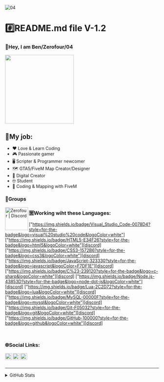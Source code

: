 ![04](https://user-images.githubusercontent.com/60815764/119038564-8ebd7e80-b9b3-11eb-95f4-42e46a63602b.gif)

# #️⃣README.md file V-1.2

### 👋Hey, I am Ben/Zerofour/04

<img src="https://user-images.githubusercontent.com/60815764/119038408-5fa70d00-b9b3-11eb-823f-dd2e262aa648.png" width="225">

## 👔My job: 

- ❤️ Love & Learn Coding
- 🎮 Passionate gamer
- 🖥️ Scripter & Programmer newcomer
- 🗺️ GTA5/FiveM Map Creator/Designer
- 💾 Digital Creator
- 🤓 Student
- 🎲 Coding & Mapping with FiveM

### 🤙Groups

[<img align="left" alt="Zerofour | Discord" width="75px" src="https://img.shields.io/badge/Discord-7289DA?style=for-the-badge&logo=discord&logoColor=white" />][discord]

### 🈺Working wiht these Languages:

["https://img.shields.io/badge/Visual_Studio_Code-0078D4?style=for-the-badge&logo=visual%20studio%20code&logoColor=white"]
["https://img.shields.io/badge/HTML5-E34F26?style=for-the-badge&logo=html5&logoColor=white"][discord]
["https://img.shields.io/badge/CSS3-1572B6?style=for-the-badge&logo=css3&logoColor=white"][discord]
["https://img.shields.io/badge/JavaScript-323330?style=for-the-badge&logo=javascript&logoColor=F7DF1E"][discord]
["https://img.shields.io/badge/C%23-239120?style=for-the-badge&logo=c-sharp&logoColor=white"][discord]
["https://img.shields.io/badge/Node.js-43853D?style=for-the-badge&logo=node-dot-js&logoColor=white"][discord]
["https://img.shields.io/badge/Lua-2C2D72?style=for-the-badge&logo=lua&logoColor=white"][discord]
["https://img.shields.io/badge/MySQL-00000F?style=for-the-badge&logo=mysql&logoColor=white"][discord]
["https://img.shields.io/badge/Git-F05032?style=for-the-badge&logo=git&logoColor=white"][discord]
["https://img.shields.io/badge/GitHub-100000?style=for-the-badge&logo=github&logoColor=white"][discord]


<br />

### 🌐Social Links:

[<img align="left" alt="Zerofour | YouTube" width="22px" src="https://img.shields.io/badge/YouTube-FF0000?style=for-the-badge&logo=youtube&logoColor=white" />][youtube]
[<img align="left" alt="Zerofour | Twitter" width="22px" src="https://cdn.jsdelivr.net/npm/simple-icons@v3/icons/twitter.svg" />][twitter]
[<img align="left" alt="Zerofour | Twitch" width="22px" src="https://cdn.jsdelivr.net/npm/simple-icons@3.12.2/icons/twitch.svg" />][twitch]


<br />
<br />

---

<details>
  <summary>GitHub Stats</summary>

  <img align="left" alt="Marks" src="https://github-readme-stats.vercel.app/api/top-langs/?username=Zerofour04&layout=compact" />
  <img align="left" alt="Top Language" src="https://github-readme-stats.vercel.app/api?username=Zerofour04&show_icons=true&theme=algolia" />

</details>

[discord]: https://steamcommunity.com/id/zerofour_04/
[steam]: https://steamcommunity.com/id/zerofour_04/
[youtube]: https://www.youtube.com/channel/UCiG2ezBIH8PKOjrvHyipR_g
[twitter]: https://twitter.com/Zerofour_04_
[twitch]: https://www.twitch.tv/zerofour_04_
